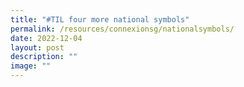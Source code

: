```yaml
---
title: "#TIL four more national symbols"
permalink: /resources/connexionsg/nationalsymbols/
date: 2022-12-04
layout: post
description: ""
image: ""
---
```

